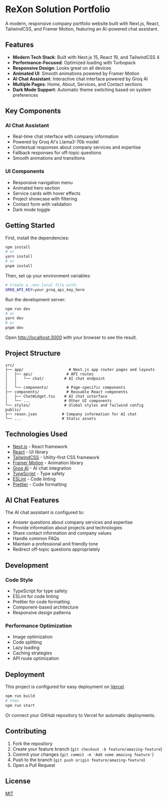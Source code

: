 # ReXon Solution Portfolio

A modern, responsive company portfolio website built with Next.js, React, TailwindCSS, and Framer Motion, featuring an AI-powered chat assistant.

## Features

- **Modern Tech Stack**: Built with Next.js 15, React 19, and TailwindCSS 4
- **Performance-Focused**: Optimized loading with Turbopack
- **Responsive Design**: Looks great on all devices
- **Animated UI**: Smooth animations powered by Framer Motion
- **AI Chat Assistant**: Interactive chat interface powered by Groq AI
- **Multiple Pages**: Home, About, Services, and Contact sections
- **Dark Mode Support**: Automatic theme switching based on system preferences

## Key Components

### AI Chat Assistant
- Real-time chat interface with company information
- Powered by Groq AI's Llama3-70b model
- Contextual responses about company services and expertise
- Fallback responses for off-topic questions
- Smooth animations and transitions

### UI Components
- Responsive navigation menu
- Animated hero section
- Service cards with hover effects
- Project showcase with filtering
- Contact form with validation
- Dark mode toggle

## Getting Started

First, install the dependencies:

```bash
npm install
# or
yarn install
# or
pnpm install
```

Then, set up your environment variables:

```bash
# Create a .env.local file with:
GROQ_API_KEY=your_groq_api_key_here
```

Run the development server:

```bash
npm run dev
# or
yarn dev
# or
pnpm dev
```

Open [http://localhost:3000](http://localhost:3000) with your browser to see the result.

## Project Structure

```
src/
├── app/                    # Next.js app router pages and layouts
│   ├── api/               # API routes
│   │   └── chat/         # AI chat endpoint
│   │
│   └── components/        # Page-specific components
├── components/            # Reusable React components
│   ├── ChatWidget.tsx    # AI chat interface
│   └── ...               # Other UI components
└── styles/               # Global styles and Tailwind config
public/
├── rexon.json           # Company information for AI chat
└── ...                  # Static assets
```

## Technologies Used

- [Next.js](https://nextjs.org/) - React framework
- [React](https://react.dev/) - UI library
- [TailwindCSS](https://tailwindcss.com/) - Utility-first CSS framework
- [Framer Motion](https://www.framer.com/motion/) - Animation library
- [Groq AI](https://groq.com/) - AI chat integration
- [TypeScript](https://www.typescriptlang.org/) - Type safety
- [ESLint](https://eslint.org/) - Code linting
- [Prettier](https://prettier.io/) - Code formatting

## AI Chat Features

The AI chat assistant is configured to:
- Answer questions about company services and expertise
- Provide information about projects and technologies
- Share contact information and company values
- Handle common FAQs
- Maintain a professional and friendly tone
- Redirect off-topic questions appropriately

## Development

### Code Style
- TypeScript for type safety
- ESLint for code linting
- Prettier for code formatting
- Component-based architecture
- Responsive design patterns

### Performance Optimization
- Image optimization
- Code splitting
- Lazy loading
- Caching strategies
- API route optimization

## Deployment

This project is configured for easy deployment on [Vercel](https://vercel.com/new).

```bash
npm run build
# then
npm run start
```

Or connect your GitHub repository to Vercel for automatic deployments.

## Contributing

1. Fork the repository
2. Create your feature branch (`git checkout -b feature/amazing-feature`)
3. Commit your changes (`git commit -m 'Add some amazing feature'`)
4. Push to the branch (`git push origin feature/amazing-feature`)
5. Open a Pull Request

## License

[MIT](https://choosealicense.com/licenses/mit/)

